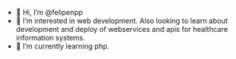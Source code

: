- 👋 Hi, I’m @felipenpp
- 👀 I’m interested in web development. Also looking to learn about development and deploy of webservices and apis for healthcare information systems.
- 🌱 I’m currently learning php.


<!---
felipenpp/felipenpp is a ✨ special ✨ repository because its `README.md` (this file) appears on your GitHub profile.
You can click the Preview link to take a look at your changes.
--->
